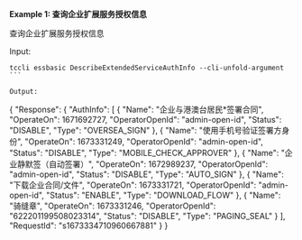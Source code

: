 **Example 1: 查询企业扩展服务授权信息**

查询企业扩展服务授权信息

Input: 

```
tccli essbasic DescribeExtendedServiceAuthInfo --cli-unfold-argument ```

Output: 
```
{
    "Response": {
        "AuthInfo": [
            {
                "Name": "企业与港澳台居民*签署合同",
                "OperateOn": 1671692727,
                "OperatorOpenId": "admin-open-id",
                "Status": "DISABLE",
                "Type": "OVERSEA_SIGN"
            },
            {
                "Name": "使用手机号验证签署方身份",
                "OperateOn": 1673331249,
                "OperatorOpenId": "admin-open-id",
                "Status": "DISABLE",
                "Type": "MOBILE_CHECK_APPROVER"
            },
            {
                "Name": "企业静默签（自动签署）",
                "OperateOn": 1672989237,
                "OperatorOpenId": "admin-open-id",
                "Status": "DISABLE",
                "Type": "AUTO_SIGN"
            },
            {
                "Name": "下载企业合同/文件",
                "OperateOn": 1673331721,
                "OperatorOpenId": "admin-open-id",
                "Status": "ENABLE",
                "Type": "DOWNLOAD_FLOW"
            },
            {
                "Name": "骑缝章",
                "OperateOn": 1673331246,
                "OperatorOpenId": "622201199508023314",
                "Status": "DISABLE",
                "Type": "PAGING_SEAL"
            }
        ],
        "RequestId": "s1673334710960667881"
    }
}
```

